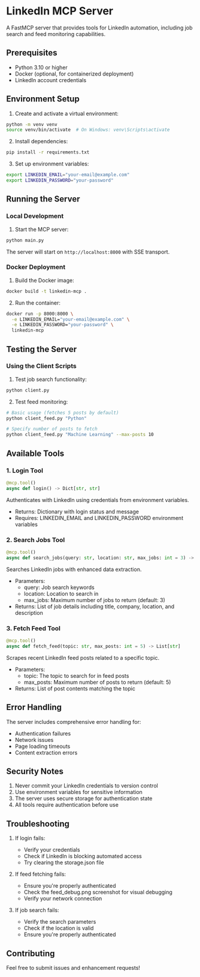 # LinkedIn MCP Server

A FastMCP server that provides tools for LinkedIn automation, including job search and feed monitoring capabilities.

## Prerequisites

- Python 3.10 or higher
- Docker (optional, for containerized deployment)
- LinkedIn account credentials

## Environment Setup

1. Create and activate a virtual environment:
```bash
python -m venv venv
source venv/bin/activate  # On Windows: venv\Scripts\activate
```

2. Install dependencies:
```bash
pip install -r requirements.txt
```

3. Set up environment variables:
```bash
export LINKEDIN_EMAIL="your-email@example.com"
export LINKEDIN_PASSWORD="your-password"
```

## Running the Server

### Local Development

1. Start the MCP server:
```bash
python main.py
```

The server will start on `http://localhost:8000` with SSE transport.

### Docker Deployment

1. Build the Docker image:
```bash
docker build -t linkedin-mcp .
```

2. Run the container:
```bash
docker run -p 8000:8000 \
  -e LINKEDIN_EMAIL="your-email@example.com" \
  -e LINKEDIN_PASSWORD="your-password" \
  linkedin-mcp
```

## Testing the Server

### Using the Client Scripts

1. Test job search functionality:
```bash
python client.py
```

2. Test feed monitoring:
```bash
# Basic usage (fetches 5 posts by default)
python client_feed.py "Python"

# Specify number of posts to fetch
python client_feed.py "Machine Learning" --max-posts 10
```

## Available Tools

### 1. Login Tool
```python
@mcp.tool()
async def login() -> Dict[str, str]
```
Authenticates with LinkedIn using credentials from environment variables.
- Returns: Dictionary with login status and message
- Requires: LINKEDIN_EMAIL and LINKEDIN_PASSWORD environment variables

### 2. Search Jobs Tool
```python
@mcp.tool()
async def search_jobs(query: str, location: str, max_jobs: int = 3) -> List[Dict[str, str]]
```
Searches LinkedIn jobs with enhanced data extraction.
- Parameters:
  - query: Job search keywords
  - location: Location to search in
  - max_jobs: Maximum number of jobs to return (default: 3)
- Returns: List of job details including title, company, location, and description

### 3. Fetch Feed Tool
```python
@mcp.tool()
async def fetch_feed(topic: str, max_posts: int = 5) -> List[str]
```
Scrapes recent LinkedIn feed posts related to a specific topic.
- Parameters:
  - topic: The topic to search for in feed posts
  - max_posts: Maximum number of posts to return (default: 5)
- Returns: List of post contents matching the topic

## Error Handling

The server includes comprehensive error handling for:
- Authentication failures
- Network issues
- Page loading timeouts
- Content extraction errors

## Security Notes

1. Never commit your LinkedIn credentials to version control
2. Use environment variables for sensitive information
3. The server uses secure storage for authentication state
4. All tools require authentication before use

## Troubleshooting

1. If login fails:
   - Verify your credentials
   - Check if LinkedIn is blocking automated access
   - Try clearing the storage.json file

2. If feed fetching fails:
   - Ensure you're properly authenticated
   - Check the feed_debug.png screenshot for visual debugging
   - Verify your network connection

3. If job search fails:
   - Verify the search parameters
   - Check if the location is valid
   - Ensure you're properly authenticated

## Contributing

Feel free to submit issues and enhancement requests!
